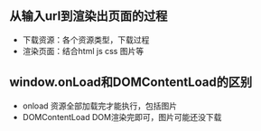 ## 从输入url到渲染出页面的过程
- 下载资源：各个资源类型，下载过程
- 渲染页面：结合html js css 图片等

## window.onLoad和DOMContentLoad的区别
- onload 资源全部加载完才能执行，包括图片
- DOMContentLoad DOM渲染完即可，图片可能还没下载